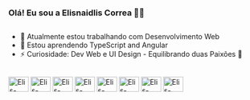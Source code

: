 ### Olá! Eu sou a Elisnaidlis Correa 🖐🏽

## 

- 🔭 Atualmente estou trabalhando com Desenvolvimento Web
- 🌱 Estou aprendendo TypeScript and Angular
- ⚡ Curiosidade: Dev Web e UI Design - Equilibrando duas Paixões 💜


<div style="disply: inline_block"><br/>
    <img align:"center" alt="Elis-HTML5" height="30" width="40" src="https://cdn.jsdelivr.net/gh/devicons/devicon/icons/html5/html5-original.svg"/>
    <img align:"center" alt="Elis-CSS3" height="30" width="40" src="https://cdn.jsdelivr.net/gh/devicons/devicon/icons/css3/css3-original.svg"/>
    <img align:"center" alt="Elis-JavaScript" height="30" width="40" src="https://cdn.jsdelivr.net/gh/devicons/devicon/icons/javascript/javascript-original.svg"/>
    <img align:"center" alt="Elis-TypeScript" height="30" width="40" src="https://cdn.jsdelivr.net/gh/devicons/devicon/icons/typescript/typescript-original.svg"/>
    <img align:"center" alt="Elis-Angular" height="30" width="40" src="https://cdn.jsdelivr.net/gh/devicons/devicon/icons/angularjs/angularjs-original.svg"/>
    <img align:"center" alt="Elis-Figma" height="30" width="40" src="https://cdn.jsdelivr.net/gh/devicons/devicon/icons/figma/figma-original.svg"/>
    <img align:"center" alt="Elis-Photoshop" height="30" width="40" src="https://cdn.jsdelivr.net/gh/devicons/devicon@latest/icons/photoshop/photoshop-original.svg"/>
    <img align:"center" alt="Elis-Illustrator" height="30" width="40" src="https://cdn.jsdelivr.net/gh/devicons/devicon@latest/icons/illustrator/illustrator-plain.svg"/>
</div>




